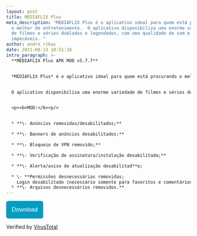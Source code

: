 ```yaml
---
layout: post
title: MEDIAFLIX Plus
meta_description: "MEDIAFLIX Plus é o aplicativo ideal para quem está procurando
  o melhor do entretenimento.  O aplicativo disponibiliza uma enorme variedade
  de filmes e séries dublados e legendados, com uma qualidade de som e imagem
  impecáveis. "
author: andre_ribas
date: 2021-08-13 10:51:18
intro_paragraph: >-
  **MEDIAFLIX Plus APK MOD v5.7.7**  


  *MEDIAFLIX Plus* é o aplicativo ideal para quem está procurando o melhor do entretenimento.


  O aplicativo disponibiliza uma enorme variedade de filmes e séries dublados e legendados, com uma qualidade de som e imagem impecáveis. 


  <p><b>MOD:</b><p/>


  * **\- Anúncios removidos/desabilitados;**

  * **\- Banners de anúncios desabilitados;**

  * **\- Bloqueio de VPN removido;**

  * **\- Verificação de assinatura/instalação desabilitada;**

  * **\- Alerta/aviso de atualização desabilitad**o;

  * \- **Permissões desnecessárias removidas;
    Login desabilitado (necessário somente para favoritos e comentários);**
  * **\- Arquivos desnecessários removidos.**
---
```

<a href="https://encurta.eu/MEDIAFLIX_Plus_v577"><button style="background: #069cc2; border-radius: 6px; padding: 15px; cursor: pointer; color: #fff; border: none; font-size: 16px;">Download</button></a>

Verified by [VirusTotal](https://virustotal.com/gui/file/3b957ed205e9135c12c58f87e55eeaf387aeac455233c9c33eecd14667a69417)